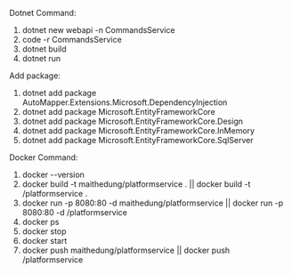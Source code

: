 Dotnet Command:
1. dotnet new webapi -n CommandsService
2. code -r CommandsService
3. dotnet build
4. dotnet run

Add package:
1. dotnet add package AutoMapper.Extensions.Microsoft.DependencyInjection
2. dotnet add package Microsoft.EntityFrameworkCore 
3. dotnet add package Microsoft.EntityFrameworkCore.Design
4. dotnet add package Microsoft.EntityFrameworkCore.InMemory
5. dotnet add package Microsoft.EntityFrameworkCore.SqlServer

Docker Command:
1. docker --version
2. docker build -t maithedung/platformservice . 
|| docker build -t <docker hub id>/platformservice .
3. docker run -p 8080:80 -d maithedung/platformservice
|| docker run -p 8080:80 -d <docker hub id>/platformservice
4. docker ps
5. docker stop <container id>
6. docker start <container id>
7. docker push maithedung/platformservice
|| docker push <docker hub id>/platformservice

